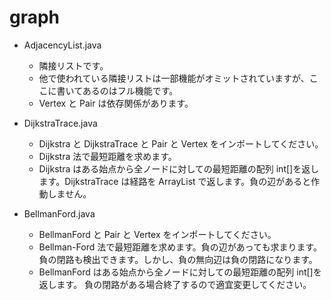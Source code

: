 # graph

- AdjacencyList.java

  - 隣接リストです。
  - 他で使われている隣接リストは一部機能がオミットされていますが、ここに書いてあるのはフル機能です。
  - Vertex と Pair は依存関係があります。

- DijkstraTrace.java

  - Dijkstra と DijkstraTrace と Pair と Vertex をインポートしてください。
  - Dijkstra 法で最短距離を求めます。
  - Dijkstra はある始点から全ノードに対しての最短距離の配列 int[]を返します。DijkstraTrace は経路を ArrayList で返します。負の辺があると作動しません。

- BellmanFord.java
  - BellmanFord と Pair と Vertex をインポートしてください。
  - Bellman-Ford 法で最短距離を求めます。負の辺があっても求まります。負の閉路も検出できます。しかし、負の無向辺は負の閉路になります。
  - BellmanFord はある始点から全ノードに対しての最短距離の配列 int[]を返します。 負の閉路がある場合終了するので適宜変更してください。
